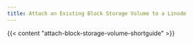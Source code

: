 ```yaml
---
title: Attach an Existing Block Storage Volume to a Linode
---
```


{{< content "attach-block-storage-volume-shortguide" >}}